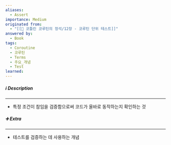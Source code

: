 ```yaml
---
aliases:
  - Assert
importance: Medium
originated from:
  - "[[📘 코틀린 코루틴의 정석/12장 - 코루틴 단위 테스트]]"
answered by:
  - Book
tags:
  - Coroutine
  - 코루틴
  - Terms
  - 주요_개념
  - Test
learned:
---
```

##### ℹ️ Description
---
- 특정 조건이 참임을 검증함으로써 코드가 올바로 동작하는지 확인하는 것

##### ➕ Extra
---
- 테스트를 검증하는 데 사용하는 개념
